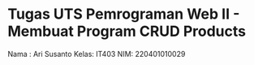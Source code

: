 # Tugas UTS Pemrograman Web II - Membuat Program CRUD Products
Nama : Ari Susanto
Kelas: IT403
NIM: 220401010029
